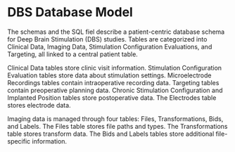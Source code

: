 # DBS Database Model

The schemas and the SQL fiel describe a patient-centric database schema for Deep Brain Stimulation (DBS) studies. Tables are categorized into Clinical Data, Imaging Data, Stimulation Configuration Evaluations, and Targeting, all linked to a central patient table.

Clinical Data tables store clinic visit information. Stimulation Configuration Evaluation tables store data about stimulation settings. Microelectrode Recordings tables contain intraoperative recording data. Targeting tables contain preoperative planning data. Chronic Stimulation Configuration and Implanted Position tables store postoperative data. The Electrodes table stores electrode data.

Imaging data is managed through four tables: Files, Transformations, Bids, and Labels. The Files table stores file paths and types. The Transformations table stores transform data. The Bids and Labels tables store additional file-specific information.
